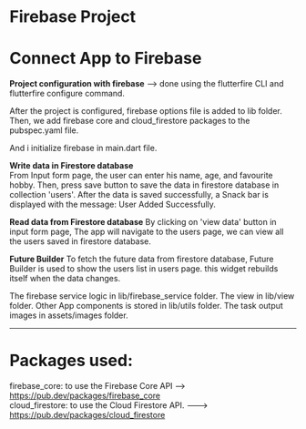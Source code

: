 # Firebase Project

# Connect App to Firebase

**Project configuration with firebase** --> done using the flutterfire CLI and flutterfire configure
command.

After the project is configured, firebase options file is added to lib folder.
Then, we add firebase core and cloud_firestore packages to the pubspec.yaml file.

And i initialize firebase in main.dart file.

**Write data in Firestore database**                                             
From Input form page, the user can enter his name, age, and favourite hobby.
Then, press save button to save the data in firestore database in collection 'users'.
After the data is saved successfully, a Snack bar is displayed with the message: User Added
Successfully.

**Read data from Firestore database**
By clicking on 'view data' button in input form page, The app will navigate to the users page, we
can view all the users saved in firestore database.

**Future Builder**
To fetch the future data from firestore database, Future Builder is used to show the users list in users
page. this widget rebuilds itself when the data changes.

The firebase service logic in lib/firebase_service folder.
The view in lib/view folder.
Other App components is stored in lib/utils folder.
The task output images in assets/images folder.

---------------------------------------

# Packages used:

firebase_core: to use the Firebase Core
API --> https://pub.dev/packages/firebase_core                                                                                             
cloud_firestore: to use the Cloud Firestore API. ---> https://pub.dev/packages/cloud_firestore
